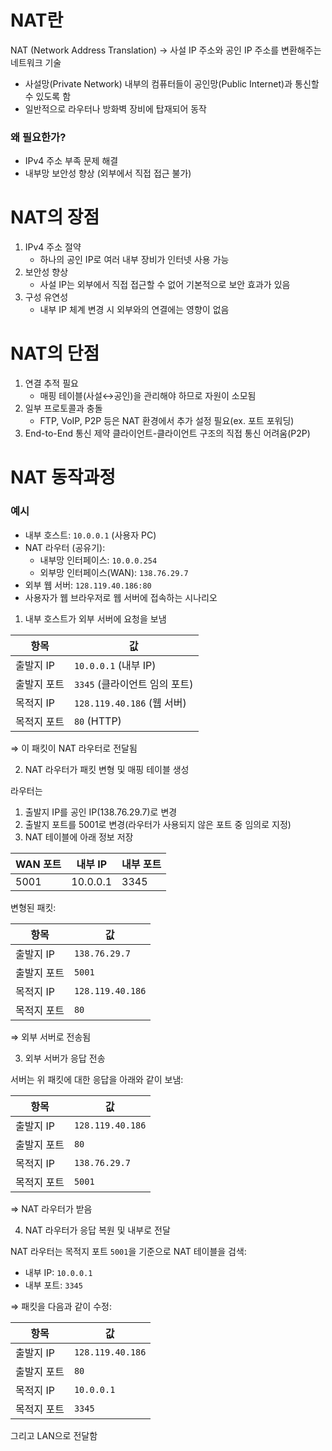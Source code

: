 # NAT란
NAT (Network Address Translation)
→ 사설 IP 주소와 공인 IP 주소를 변환해주는 네트워크 기술
- 사설망(Private Network) 내부의 컴퓨터들이 공인망(Public Internet)과 통신할 수 있도록 함
- 일반적으로 라우터나 방화벽 장비에 탑재되어 동작

### 왜 필요한가?
- IPv4 주소 부족 문제 해결
- 내부망 보안성 향상 (외부에서 직접 접근 불가)

# NAT의 장점
1. IPv4 주소 절약
    - 하나의 공인 IP로 여러 내부 장비가 인터넷 사용 가능
2. 보안성 향상
    - 사설 IP는 외부에서 직접 접근할 수 없어 기본적으로 보안 효과가 있음
3. 구성 유연성
    - 내부 IP 체계 변경 시 외부와의 연결에는 영향이 없음

# NAT의 단점
1. 연결 추적 필요
    - 매핑 테이블(사설↔공인)을 관리해야 하므로 자원이 소모됨
2. 일부 프로토콜과 충돌
    - FTP, VoIP, P2P 등은 NAT 환경에서 추가 설정 필요(ex. 포트 포워딩)
3. End-to-End 통신 제약
   클라이언트-클라이언트 구조의 직접 통신 어려움(P2P)

# NAT 동작과정
### 예시
- 내부 호스트: `10.0.0.1` (사용자 PC)
- NAT 라우터 (공유기):
    - 내부망 인터페이스: `10.0.0.254`
    - 외부망 인터페이스(WAN): `138.76.29.7`
- 외부 웹 서버: `128.119.40.186:80`
- 사용자가 웹 브라우저로 웹 서버에 접속하는 시나리오

1. 내부 호스트가 외부 서버에 요청을 보냄

| 항목 | 값 |
| --- | --- |
| 출발지 IP | `10.0.0.1` (내부 IP) |
| 출발지 포트 | `3345` (클라이언트 임의 포트) |
| 목적지 IP | `128.119.40.186` (웹 서버) |
| 목적지 포트 | `80` (HTTP) |

⇒ 이 패킷이 NAT 라우터로 전달됨

2. NAT 라우터가 패킷 변형 및 매핑 테이블 생성

라우터는
1. 출발지 IP를 공인 IP(138.76.29.7)로 변경
2. 출발지 포트를 5001로 변경(라우터가 사용되지 않은 포트 중 임의로 지정)
3. NAT 테이블에 아래 정보 저장

| WAN 포트 | 내부 IP | 내부 포트 |
| --- | --- | --- |
| 5001 | 10.0.0.1 | 3345 |

변형된 패킷:

| 항목 | 값 |
| --- | --- |
| 출발지 IP | `138.76.29.7` |
| 출발지 포트 | `5001` |
| 목적지 IP | `128.119.40.186` |
| 목적지 포트 | `80` |

⇒ 외부 서버로 전송됨

3. 외부 서버가 응답 전송

서버는 위 패킷에 대한 응답을 아래와 같이 보냄:

| 항목 | 값 |
| --- | --- |
| 출발지 IP | `128.119.40.186` |
| 출발지 포트 | `80` |
| 목적지 IP | `138.76.29.7` |
| 목적지 포트 | `5001` |

⇒ NAT 라우터가 받음

4. NAT 라우터가 응답 복원 및 내부로 전달

NAT 라우터는 목적지 포트 `5001`을 기준으로 NAT 테이블을 검색:
- 내부 IP: `10.0.0.1`
- 내부 포트: `3345`

⇒ 패킷을 다음과 같이 수정:

| 항목 | 값 |
| --- | --- |
| 출발지 IP | `128.119.40.186` |
| 출발지 포트 | `80` |
| 목적지 IP | `10.0.0.1` |
| 목적지 포트 | `3345` |

그리고 LAN으로 전달함
